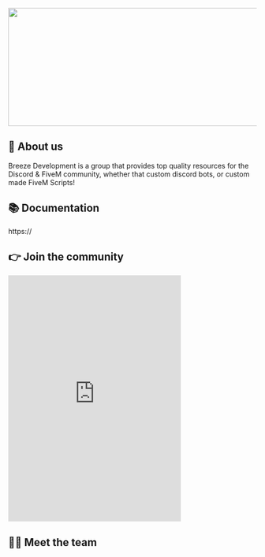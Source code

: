 <p align="center">
  <img width="612" height="240" src="https://i.imgur.com/wtMJVkh.png">
</p>

## 👋 About us
Breeze Development is a group that provides top quality resources for the Discord & FiveM community, whether that custom discord bots, or custom made FiveM Scripts!

## 📚 Documentation
https://

## 👉 Join the community
<p>
<iframe src="https://discord.com/widget?id=949764514776236033&theme=dark" width="350" height="500" allowtransparency="true" frameborder="0" sandbox="allow-popups allow-popups-to-escape-sandbox allow-same-origin allow-scripts"></iframe>
</p>

## 👨‍💻 Meet the team
<p align="center">

</p>
